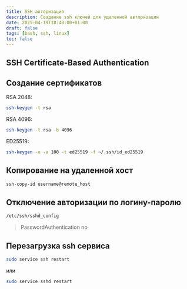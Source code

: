 ```yaml
---
title: SSH авторизация
description: Создание ssh ключей для удаленной авторизации
date: 2025-04-19T18:40:00+01:00
draft: false
tags: [bash, ssh, linux] 
toc: false
---
```



## SSH Certificate-Based Authentication

## Создание сертификатов

RSA 2048:

```bash
ssh-keygen -t rsa
```

RSA 4096:

```bash
ssh-keygen -t rsa -b 4096
```

ED25519:

```bash
ssh-keygen -o -a 100 -t ed25519 -f ~/.ssh/id_ed25519
```

## Копирование на удаленной хост

```bash
ssh-copy-id username@remote_host
```

## Отключение авторизации по логину-паролю

```bash
/etc/ssh/sshd_config
```

>PasswordAuthentication no

## Перезагрузка ssh сервиса

```bash
sudo service ssh restart
```

или

```bash
sudo service sshd restart
```
